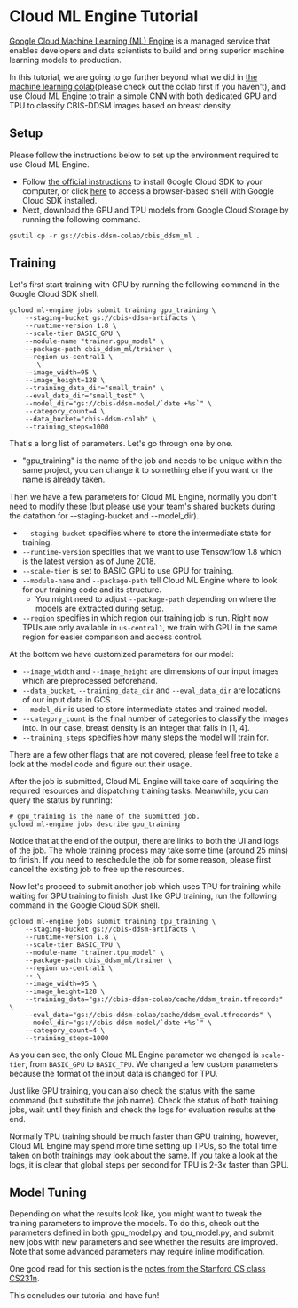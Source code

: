 # Cloud ML Engine Tutorial

[Google Cloud Machine Learning (ML) Engine](https://cloud.google.com/ml-engine/) is a managed service that enables developers and data scientists to build and bring superior machine learning models to production.

In this tutorial, we are going to go further beyond what we did in [the machine learning colab](ddsm_ml_tutorial.ipynb)(please check out the colab first if you haven't), and use Cloud ML Engine to train a simple CNN with both dedicated GPU and TPU to classify CBIS-DDSM images based on breast density.

## Setup

Please follow the instructions below to set up the environment required to use Cloud ML Engine.

* Follow [the official instructions](https://cloud.google.com/sdk/install) to install Google Cloud SDK to your computer, or click [here](https://console.cloud.google.com/home/dashboard?cloudshell=true) to access a browser-based shell with Google Cloud SDK installed.
* Next, download the GPU and TPU models from Google Cloud Storage by running the following command.

```shell
gsutil cp -r gs://cbis-ddsm-colab/cbis_ddsm_ml .
```

## Training

Let's first start training with GPU by running the following command in the Google Cloud SDK shell.

```shell
gcloud ml-engine jobs submit training gpu_training \
    --staging-bucket gs://cbis-ddsm-artifacts \
    --runtime-version 1.8 \
    --scale-tier BASIC_GPU \
    --module-name "trainer.gpu_model" \
    --package-path cbis_ddsm_ml/trainer \
    --region us-central1 \
    -- \
    --image_width=95 \
    --image_height=128 \
    --training_data_dir="small_train" \
    --eval_data_dir="small_test" \
    --model_dir="gs://cbis-ddsm-model/`date +%s`" \
    --category_count=4 \
    --data_bucket="cbis-ddsm-colab" \
    --training_steps=1000
```

That's a long list of parameters. Let's go through one by one.

* "gpu_training" is the name of the job and needs to be unique within the same project, you can change it to something else if you want or the name is already taken.

Then we have a few parameters for Cloud ML Engine, normally you don't need to modify these (but please use your team's shared buckets during the datathon for --staging-bucket and --model_dir).

* `--staging-bucket` specifies where to store the intermediate state for training.
* `--runtime-version` specifies that we want to use Tensowflow 1.8 which is the latest version as of June 2018.
* `--scale-tier` is set to BASIC_GPU to use GPU for training.
* `--module-name` and `--package-path` tell Cloud ML Engine where to look for our training code and its structure.
  * You might need to adjust `--package-path` depending on where the models are extracted during setup.
* `--region` specifies in which region our training job is run. Right now TPUs are only available in `us-central1`, we train with GPU in the same region for easier comparison and access control.

At the bottom we have customized parameters for our model:

* `--image_width` and `--image_height` are dimensions of our input images which are preprocessed beforehand.
* `--data_bucket`, `--training_data_dir` and `--eval_data_dir` are locations of our input data in GCS.
* `--model_dir` is used to store intermediate states and trained model.
* `--category_count` is the final number of categories to classify the images into. In our case, breast density is an integer that falls in [1, 4].
* `--training_steps` specifies how many steps the model will train for.

There are a few other flags that are not covered, please feel free to take a look at the model code and figure out their usage.

After the job is submitted, Cloud ML Engine will take care of acquiring the required resources and dispatching training tasks. Meanwhile, you can query the status by running:

```shell
# gpu_training is the name of the submitted job.
gcloud ml-engine jobs describe gpu_training
```

Notice that at the end of the output, there are links to both the UI and logs of the job. The whole training process may take some time (around 25 mins) to finish. If you need to reschedule the job for some reason, please first cancel the existing job to free up the resources.

Now let's proceed to submit another job which uses TPU for training while waiting for GPU training to finish. Just like GPU training, run the following command in the Google Cloud SDK shell.

```shell
gcloud ml-engine jobs submit training tpu_training \
    --staging-bucket gs://cbis-ddsm-artifacts \
    --runtime-version 1.8 \
    --scale-tier BASIC_TPU \
    --module-name "trainer.tpu_model" \
    --package-path cbis_ddsm_ml/trainer \
    --region us-central1 \
    -- \
    --image_width=95 \
    --image_height=128 \
    --training_data="gs://cbis-ddsm-colab/cache/ddsm_train.tfrecords" \
    --eval_data="gs://cbis-ddsm-colab/cache/ddsm_eval.tfrecords" \
    --model_dir="gs://cbis-ddsm-model/`date +%s`" \
    --category_count=4 \
    --training_steps=1000
```

As you can see, the only Cloud ML Engine parameter we changed is `scale-tier`, from `BASIC_GPU` to `BASIC_TPU`. We changed a few custom parameters because the format of the input data is changed for TPU.

Just like GPU training, you can also check the status with the same command (but substitute the job name). Check the status of both training jobs, wait until they finish and check the logs for evaluation results at the end.

Normally TPU training should be much faster than GPU training, however, Cloud ML Engine may spend more time setting up TPUs, so the total time taken on both trainings may look about the same. If you take a look at the logs, it is clear that global steps per second for TPU is 2-3x faster than GPU.

## Model Tuning

Depending on what the results look like, you might want to tweak the training parameters to improve the models. To do this, check out the parameters defined in both gpu_model.py and tpu_model.py, and submit new jobs with new parameters and see whether the results are improved. Note that some advanced parameters may require inline modification.

One good read for this section is the [notes from the Stanford CS class CS231n](http://cs231n.github.io/neural-networks-3/).

This concludes our tutorial and have fun!
